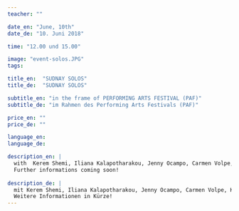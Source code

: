 ```yaml
---
teacher: ""

date_en: "June, 10th"
date_de: "10. Juni 2018"

time: "12.00 und 15.00"

image: "event-solos.JPG"
tags:

title_en:  "SUDNAY SOLOS"
title_de:  "SUDNAY SOLOS"

subtitle_en: "in the frame of PERFORMING ARTS FESTIVAL (PAF)"
subtitle_de: "im Rahmen des Performing Arts Festivals (PAF)"

price_en: ""
price_de: ""

language_en:
language_de:

description_en: |
  with  Kerem Shemi, Iliana Kalapotharakou, Jenny Ocampo, Carmen Volpe, Karina Suárez Bosche, Daniela Lucato, Maria Sanchez Alonso, Laura Giuntoli/Raffaella Galdi!   
  Further informations coming soon!
  
description_de: |
  mit Kerem Shemi, Iliana Kalapotharakou, Jenny Ocampo, Carmen Volpe, Karina Suárez Bosche, Daniela Lucato, Maria Sanchez Alonso, Laura Giuntoli/Raffaella Galdi!  
  Weitere Informationen in Kürze!  
---
```



